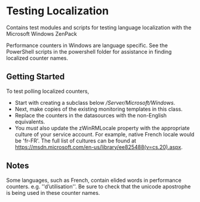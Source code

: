 # Testing Localization
Contains test modules and scripts for testing language localization with the Microsoft Windows ZenPack

Performance counters in Windows are language specific.  See the PowerShell scripts in the powershell folder for assistance in finding localized counter names.

## Getting Started
To test polling localized counters, 
* Start with creating a subclass below */Server/Microsoft/Windows*.
* Next, make copies of the existing monitoring templates in this class.
* Replace the counters in the datasources with the non-English equivalents.
* You *must* also update the zWinRMLocale property with the appropriate culture of your service account.  For example, native French locale would be 'fr-FR'.  The full list of cultures can be found at https://msdn.microsoft.com/en-us/library/ee825488(v=cs.20).aspx.

## Notes
Some languages, such as French, contain elided words in performance counters.  e.g. ''d’utilisation''.  Be sure to check that the unicode apostrophe is being used in these counter names.
